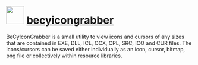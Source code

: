 ﻿# <img src="https://cdn.jsdelivr.net/gh/chocolatey/chocolatey-coreteampackages@edba4a5849ff756e767cba86641bea97ff5721fe/icons/becyicongrabber.png" width="48" height="48"/> [becyicongrabber](https://chocolatey.org/packages/becyicongrabber)


BeCyIconGrabber is a small utility to view icons and cursors of any sizes that are contained in EXE, DLL, ICL, OCX, CPL, SRC, ICO and CUR files. The icons/cursors can be saved either individually as an icon, cursor, bitmap, png file or collectively within resource libraries.

